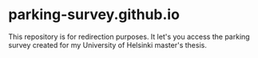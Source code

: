 # parking-survey.github.io

This repository is for redirection purposes. It let's you access the parking survey created for my University of Helsinki master's thesis.

